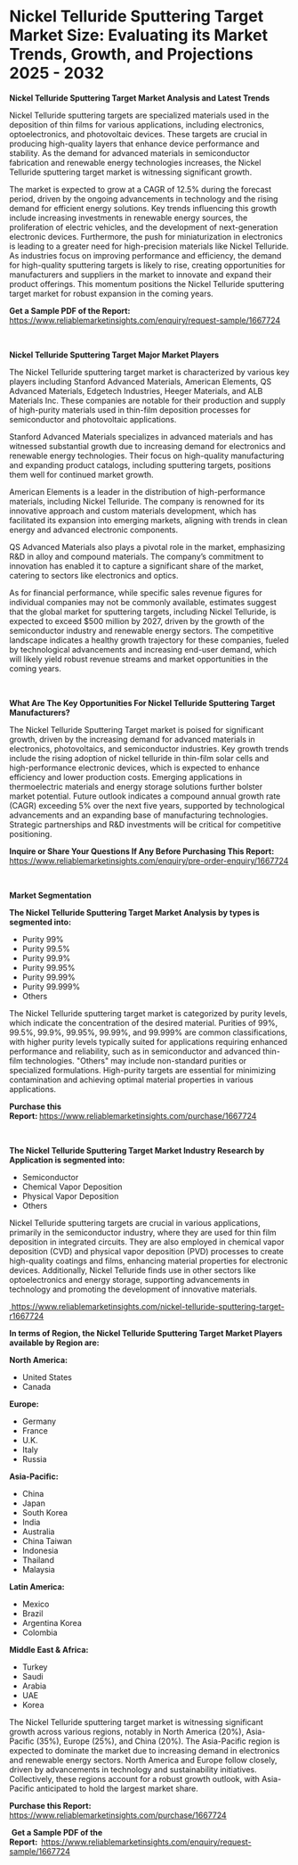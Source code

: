 <p><h1>Nickel Telluride Sputtering Target Market Size: Evaluating its Market Trends, Growth, and Projections 2025 - 2032</h1></p><p><strong>Nickel Telluride Sputtering Target Market Analysis and Latest Trends</strong></p>
<p><p>Nickel Telluride sputtering targets are specialized materials used in the deposition of thin films for various applications, including electronics, optoelectronics, and photovoltaic devices. These targets are crucial in producing high-quality layers that enhance device performance and stability. As the demand for advanced materials in semiconductor fabrication and renewable energy technologies increases, the Nickel Telluride sputtering target market is witnessing significant growth.</p><p>The market is expected to grow at a CAGR of 12.5% during the forecast period, driven by the ongoing advancements in technology and the rising demand for efficient energy solutions. Key trends influencing this growth include increasing investments in renewable energy sources, the proliferation of electric vehicles, and the development of next-generation electronic devices. Furthermore, the push for miniaturization in electronics is leading to a greater need for high-precision materials like Nickel Telluride. As industries focus on improving performance and efficiency, the demand for high-quality sputtering targets is likely to rise, creating opportunities for manufacturers and suppliers in the market to innovate and expand their product offerings. This momentum positions the Nickel Telluride sputtering target market for robust expansion in the coming years.</p></p>
<p><strong>Get a Sample PDF of the Report:&nbsp;</strong> <a href="https://www.reliablemarketinsights.com/enquiry/request-sample/1667724?utm_campaign=2207&utm_medium=2&utm_source=Github&utm_content=ia&utm_term=19042025&utm_id=nickel-telluride-sputtering-target">https://www.reliablemarketinsights.com/enquiry/request-sample/1667724</a></p>
<p>&nbsp;</p>
<p><strong>Nickel Telluride Sputtering Target Major Market Players</strong></p>
<p><p>The Nickel Telluride sputtering target market is characterized by various key players including Stanford Advanced Materials, American Elements, QS Advanced Materials, Edgetech Industries, Heeger Materials, and ALB Materials Inc. These companies are notable for their production and supply of high-purity materials used in thin-film deposition processes for semiconductor and photovoltaic applications.</p><p>Stanford Advanced Materials specializes in advanced materials and has witnessed substantial growth due to increasing demand for electronics and renewable energy technologies. Their focus on high-quality manufacturing and expanding product catalogs, including sputtering targets, positions them well for continued market growth.</p><p>American Elements is a leader in the distribution of high-performance materials, including Nickel Telluride. The company is renowned for its innovative approach and custom materials development, which has facilitated its expansion into emerging markets, aligning with trends in clean energy and advanced electronic components.</p><p>QS Advanced Materials also plays a pivotal role in the market, emphasizing R&D in alloy and compound materials. The company’s commitment to innovation has enabled it to capture a significant share of the market, catering to sectors like electronics and optics.</p><p>As for financial performance, while specific sales revenue figures for individual companies may not be commonly available, estimates suggest that the global market for sputtering targets, including Nickel Telluride, is expected to exceed $500 million by 2027, driven by the growth of the semiconductor industry and renewable energy sectors. The competitive landscape indicates a healthy growth trajectory for these companies, fueled by technological advancements and increasing end-user demand, which will likely yield robust revenue streams and market opportunities in the coming years.</p></p>
<p>&nbsp;</p>
<p><strong>What Are The Key Opportunities For Nickel Telluride Sputtering Target Manufacturers?</strong></p>
<p><p>The Nickel Telluride Sputtering Target market is poised for significant growth, driven by the increasing demand for advanced materials in electronics, photovoltaics, and semiconductor industries. Key growth trends include the rising adoption of nickel telluride in thin-film solar cells and high-performance electronic devices, which is expected to enhance efficiency and lower production costs. Emerging applications in thermoelectric materials and energy storage solutions further bolster market potential. Future outlook indicates a compound annual growth rate (CAGR) exceeding 5% over the next five years, supported by technological advancements and an expanding base of manufacturing technologies. Strategic partnerships and R&D investments will be critical for competitive positioning.</p></p>
<p><strong>Inquire or Share Your Questions If Any Before Purchasing This Report:</strong> <a href="https://www.reliablemarketinsights.com/enquiry/pre-order-enquiry/1667724?utm_campaign=2207&utm_medium=2&utm_source=Github&utm_content=ia&utm_term=19042025&utm_id=nickel-telluride-sputtering-target">https://www.reliablemarketinsights.com/enquiry/pre-order-enquiry/1667724</a></p>
<p>&nbsp;</p>
<p><strong>Market Segmentation</strong></p>
<p><strong>The Nickel Telluride Sputtering Target Market Analysis by types is segmented into:</strong></p>
<p><ul><li>Purity 99%</li><li>Purity 99.5%</li><li>Purity 99.9%</li><li>Purity 99.95%</li><li>Purity 99.99%</li><li>Purity 99.999%</li><li>Others</li></ul></p>
<p><p>The Nickel Telluride sputtering target market is categorized by purity levels, which indicate the concentration of the desired material. Purities of 99%, 99.5%, 99.9%, 99.95%, 99.99%, and 99.999% are common classifications, with higher purity levels typically suited for applications requiring enhanced performance and reliability, such as in semiconductor and advanced thin-film technologies. "Others" may include non-standard purities or specialized formulations. High-purity targets are essential for minimizing contamination and achieving optimal material properties in various applications.</p></p>
<p><strong>Purchase this Report:&nbsp;</strong><a href="https://www.reliablemarketinsights.com/purchase/1667724?utm_campaign=2207&utm_medium=2&utm_source=Github&utm_content=ia&utm_term=19042025&utm_id=nickel-telluride-sputtering-target">https://www.reliablemarketinsights.com/purchase/1667724</a></p>
<p>&nbsp;</p>
<p><strong>The Nickel Telluride Sputtering Target Market Industry Research by Application is segmented into:</strong></p>
<p><ul><li>Semiconductor</li><li>Chemical Vapor Deposition</li><li>Physical Vapor Deposition</li><li>Others</li></ul></p>
<p><p>Nickel Telluride sputtering targets are crucial in various applications, primarily in the semiconductor industry, where they are used for thin film deposition in integrated circuits. They are also employed in chemical vapor deposition (CVD) and physical vapor deposition (PVD) processes to create high-quality coatings and films, enhancing material properties for electronic devices. Additionally, Nickel Telluride finds use in other sectors like optoelectronics and energy storage, supporting advancements in technology and promoting the development of innovative materials.</p></p>
<p><a href="https://www.reliablemarketinsights.com/nickel-telluride-sputtering-target-r1667724?utm_campaign=2207&utm_medium=2&utm_source=Github&utm_content=ia&utm_term=19042025&utm_id=nickel-telluride-sputtering-target">&nbsp;https://www.reliablemarketinsights.com/nickel-telluride-sputtering-target-r1667724</a></p>
<p><strong>In terms of Region, the Nickel Telluride Sputtering Target Market Players available by Region are:</strong></p>
<p>
    <p> <strong> North America: </strong>
        <ul>
            <li>United States</li>
            <li>Canada</li>
        </ul>
        </p> 
    <p> <strong> Europe: </strong>
        <ul>
            <li>Germany</li>
            <li>France</li>
            <li>U.K.</li>
            <li>Italy</li>
            <li>Russia</li>
        </ul>
        </p> 
    <p> <strong> Asia-Pacific: </strong>
        <ul>
            <li>China</li>
            <li>Japan</li>
            <li>South Korea</li>
            <li>India</li>
            <li>Australia</li>
            <li>China Taiwan</li>
            <li>Indonesia</li>
            <li>Thailand</li>
            <li>Malaysia</li>
        </ul>
        </p> 
    <p> <strong> Latin America: </strong>
        <ul>
            <li>Mexico</li>
            <li>Brazil</li>
            <li>Argentina Korea</li>
            <li>Colombia</li>
        </ul>
        </p> 
    <p> <strong> Middle East & Africa: </strong>
        <ul>
            <li>Turkey</li>
            <li>Saudi</li>
            <li>Arabia</li>
            <li>UAE</li>
            <li>Korea</li>
        </ul>
    </p>
    </p>
<p><p>The Nickel Telluride sputtering target market is witnessing significant growth across various regions, notably in North America (20%), Asia-Pacific (35%), Europe (25%), and China (20%). The Asia-Pacific region is expected to dominate the market due to increasing demand in electronics and renewable energy sectors. North America and Europe follow closely, driven by advancements in technology and sustainability initiatives. Collectively, these regions account for a robust growth outlook, with Asia-Pacific anticipated to hold the largest market share.</p></p>
<p><strong>Purchase this Report: </strong><a href="https://www.reliablemarketinsights.com/purchase/1667724?utm_campaign=2207&utm_medium=2&utm_source=Github&utm_content=ia&utm_term=19042025&utm_id=nickel-telluride-sputtering-target">https://www.reliablemarketinsights.com/purchase/1667724</a></p>
<p>&nbsp;<strong>Get a Sample PDF of the Report:&nbsp;&nbsp;</strong><a href="https://www.reliablemarketinsights.com/enquiry/request-sample/1667724?utm_campaign=2207&utm_medium=2&utm_source=Github&utm_content=ia&utm_term=19042025&utm_id=nickel-telluride-sputtering-target">https://www.reliablemarketinsights.com/enquiry/request-sample/1667724</a></p>
<p><strong></strong></p>
<p><p></p><p></p><p></p></p>